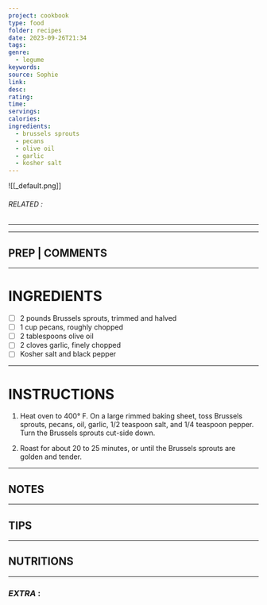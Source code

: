 ```yaml
---
project: cookbook
type: food
folder: recipes
date: 2023-09-26T21:34
tags: 
genre:
  - legume
keywords: 
source: Sophie
link: 
desc: 
rating: 
time: 
servings: 
calories: 
ingredients:
  - brussels sprouts
  - pecans
  - olive oil
  - garlic
  - kosher salt
---
```


![[_default.png]]
###### *RELATED* : 
---


---
## PREP | COMMENTS



---
# INGREDIENTS

- [ ] 2 pounds Brussels sprouts, trimmed and halved
- [ ] 1 cup pecans, roughly chopped
- [ ] 2 tablespoons olive oil
- [ ] 2 cloves garlic, finely chopped
- [ ] Kosher salt and black pepper

---
# INSTRUCTIONS

1. Heat oven to 400° F. On a large rimmed baking sheet, toss Brussels sprouts, pecans, oil, garlic, 1/2 teaspoon salt, and 1/4 teaspoon pepper. Turn the Brussels sprouts cut-side down.
    
2. Roast for about 20 to 25 minutes, or until the Brussels sprouts are golden and tender.

---
## NOTES



---
## TIPS



---
## NUTRITIONS



---
### *EXTRA* :



